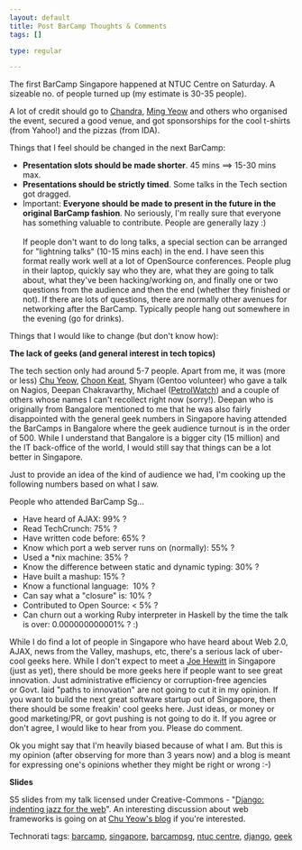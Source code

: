 ```yaml
--- 
layout: default
title: Post BarCamp Thoughts & Comments
tags: []

type: regular

---
```

<p>The first BarCamp Singapore happened at NTUC Centre on Saturday.&nbsp;A sizeable no. of people turned up&nbsp;(my estimate is 30-35 people). </p> <p>A lot of credit should go to <a href="http://chandrashekar.beingalpha.com/">Chandra</a>, <a href="http://www.mingyeow.com/">Ming Yeow</a> and others who organised the event, secured a good venue, and got sponsorships for the cool&nbsp;t-shirts (from Yahoo!)&nbsp;and the pizzas (from IDA).&nbsp;</p> <p>Things that I feel should be changed in the next BarCamp:</p> <ul> <li><strong>Presentation slots should be made shorter</strong>.&nbsp;45 mins ==&gt;&nbsp;15-30 mins max. </li> <li><strong>Presentations should be strictly timed</strong>. Some talks in the Tech section got dragged.</li> <li>Important: <strong>Everyone should be made to present in the future in the original&nbsp;BarCamp fashion</strong>. No seriously, I'm really sure that everyone has something valuable to contribute. People are generally lazy :)<br><br>If people don't want to do long talks, a special section can be arranged for "lightning talks" (10-15 mins each)&nbsp;in the end. I have seen this format&nbsp;really work well&nbsp;at a lot of OpenSource conferences. People plug in their laptop, quickly say who they are, what they are going to talk about, what they've been hacking/working on, and finally one or two questions from the audience&nbsp;and then the end (whether they finished or not). If there are lots of questions, there are normally&nbsp;other avenues for networking&nbsp;after the BarCamp. Typically people hang out somewhere in the evening (go for drinks).</li></ul> <p>Things that I would like to change (but don't know how):</p> <p><strong>The lack of geeks (and general interest in tech topics)</strong></p> <p>The tech section only had around 5-7 people. Apart from me, it was (more or less)&nbsp;<a href="http://blog.codefront.net/">Chu Yeow</a>, <a href="http://blog.yanime.org/">Choon Keat</a>, Shyam (Gentoo volunteer)&nbsp;who gave a talk on Nagios, Deepan Chakravarthy, Michael (<a href="http://www.petrolwatch.com.sg/">PetrolWatch</a>) and a couple of others whose names I can't recollect right now (sorry!). Deepan who is originally from Bangalore mentioned to me that he was also fairly disappointed with the general geek numbers in Singapore having attended the BarCamps in Bangalore where the geek audience turnout is in the order of 500. While I understand that&nbsp;Bangalore is a bigger city (15 million)&nbsp;and the IT back-office of the world, I would still say that things&nbsp;can be a lot better in Singapore. </p> <p>Just to provide an idea of the kind of audience we had, I'm cooking up the following numbers based on what&nbsp;I saw.</p> <p>People who attended BarCamp Sg...</p> <ul> <li>Have heard of AJAX: 99% ?</li> <li>Read TechCrunch: 75% ?</li> <li>Have written code before: 65% ?</li> <li>Know which port a web server runs on (normally): 55% ?</li> <li>Used a *nix machine: 35% ?</li> <li>Know the difference between static and dynamic typing: 30% ?</li> <li>Have built a mashup: 15% ?</li> <li>Know a functional language: &nbsp;10% ?</li> <li>Can say what a "closure" is: 10% ?</li> <li>Contributed to Open Source: &lt; 5% ?</li> <li>Can churn out a working Ruby interpreter in Haskell by the time the talk is over: 0.000000000001% ? :)</li></ul> <p>While I do find a lot of people in Singapore who have heard about Web 2.0, AJAX,&nbsp;news from the Valley, mashups, etc, there's a serious lack of&nbsp;uber-cool geeks here. While I don't expect to meet a <a href="http://www.joehewitt.com/">Joe Hewitt</a> in Singapore (just as yet),&nbsp;there should be more geeks here if people want to see great innovation. Just&nbsp;administrative efficiency or&nbsp;corruption-free agencies or&nbsp;Govt. laid "paths to innovation" are not going to cut it in my opinion. If you want to build the next great software startup out of Singapore, then there should be some freakin' cool geeks here. Just ideas, or money or good marketing/PR, or govt pushing is not going to do it. If you agree or don't agree, I would like to hear from you. Please do comment.</p> <p>Ok you might say that&nbsp;I'm heavily biased because of what I am. But this is my opinion (after&nbsp;observing for more than 3 years now) and a blog is meant for expressing one's opinions&nbsp;whether they might be right or wrong&nbsp;:-)</p> <p><strong>Slides</strong></p> <p>S5 slides from my talk licensed under Creative-Commons&nbsp;- "<a title="Django: indenting jazz for the web" href="http://poundbang.in/barcampsg/slides.html" target="_blank">Django: indenting jazz for the web</a>". An interesting discussion about web frameworks&nbsp;is going on at <a href="http://blog.codefront.net/2007/01/21/barcamp-singapore-jan-2007/">Chu Yeow's blog</a> if you're interested.</p> <div class="wlWriterSmartContent" id="0767317B-992E-4b12-91E0-4F059A8CECA8:574c8a2f-e67a-4f2c-a57a-198c111495ed" contenteditable="false" style="padding-right: 0px; display: inline; padding-left: 0px; padding-bottom: 0px; margin: 0px; padding-top: 0px">Technorati tags: <a href="http://technorati.com/tags/barcamp" rel="tag">barcamp</a>, <a href="http://technorati.com/tags/singapore" rel="tag">singapore</a>, <a href="http://technorati.com/tags/barcampsg" rel="tag">barcampsg</a>, <a href="http://technorati.com/tags/ntuc%20centre" rel="tag">ntuc centre</a>, <a href="http://technorati.com/tags/django" rel="tag">django</a>, <a href="http://technorati.com/tags/geek" rel="tag">geek</a></div>
